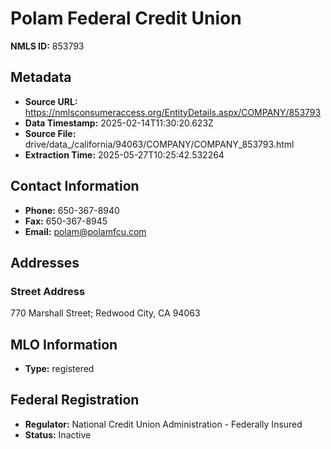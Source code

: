 # Polam Federal Credit Union

**NMLS ID:** 853793

## Metadata
- **Source URL:** https://nmlsconsumeraccess.org/EntityDetails.aspx/COMPANY/853793
- **Data Timestamp:** 2025-02-14T11:30:20.623Z
- **Source File:** drive/data_/california/94063/COMPANY/COMPANY_853793.html
- **Extraction Time:** 2025-05-27T10:25:42.532264

## Contact Information
- **Phone:** 650-367-8940
- **Fax:** 650-367-8945
- **Email:** polam@polamfcu.com

## Addresses
### Street Address
770 Marshall Street; Redwood City, CA 94063

## MLO Information
- **Type:** registered

## Federal Registration
- **Regulator:** National Credit Union Administration - Federally Insured
- **Status:** Inactive
